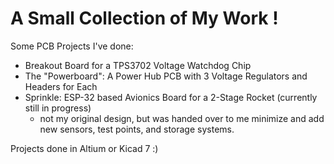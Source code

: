 # A Small Collection of My Work !

Some PCB Projects I've done:

- Breakout Board for a TPS3702 Voltage Watchdog Chip
- The "Powerboard":  A Power Hub PCB with 3 Voltage Regulators and Headers for Each
- Sprinkle: ESP-32 based Avionics Board for a 2-Stage Rocket (currently still in progress)
  - not my original design, but was handed over to me minimize and add new sensors, test points, and storage systems.

Projects done in Altium or Kicad 7 :)
